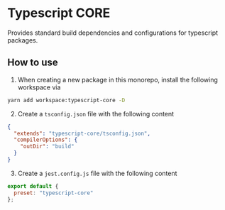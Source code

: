 # Typescript CORE
Provides standard build dependencies and configurations for typescript packages.

## How to use
1. When creating a new package in this monorepo, install the following workspace via
```bash
yarn add workspace:typescript-core -D
```
2. Create a `tsconfig.json` file with the following content
```json
{
  "extends": "typescript-core/tsconfig.json",
  "compilerOptions": {
    "outDir": "build"
  }
}
```
3. Create a `jest.config.js` file with the following content
```js
export default {
  preset: "typescript-core"
};
```

